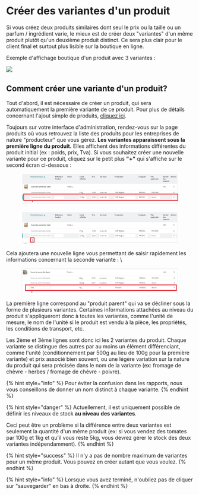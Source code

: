 # Créer des variantes d'un produit

Si vous créez deux produits similaires dont seul le prix ou la taille ou un parfum / ingrédient varie, le mieux est de créer deux "variantes" d'un même produit plutôt qu'un deuxième produit distinct. Ce sera plus clair pour le client final et surtout plus lisible sur la boutique en ligne.

Exemple d'affichage boutique d'un produit avec 3 variantes :

![](<../../.gitbook/assets/productweightunit price.jpg>)

## Comment créer une variante d'un produit?

Tout d'abord, il est nécessaire de créer un produit, qui sera automatiquement la première variante de ce produit. Pour plus de détails concernant l'ajout simple de produits, [cliquez ici](https://guide.openfoodnetwork.org/v/fr/basic-features/products-1/products).

Toujours sur votre interface d'administration, rendez-vous sur la page produits où vous retrouvez la liste des produits pour les entreprises de nature "producteur" que vous gérez. **Les variantes apparaissent sous la première ligne du produit.** Elles affichent des informations différentes du produit initial (ex : poids, prix, Tva). Si vous souhaitez créer une nouvelle variante pour ce produit, cliquez sur le petit plus **"+"** qui s'affiche sur le second écran ci-dessous :&#x20;

<figure><img src="../../.gitbook/assets/Voir une variante-cadre.jpg" alt=""><figcaption></figcaption></figure>

<figure><img src="../../.gitbook/assets/Ajouter une variante-cadre.jpg" alt=""><figcaption></figcaption></figure>

Cela ajoutera une nouvelle ligne vous permettant de saisir rapidement les informations concernant la seconde variante : \


<figure><img src="../../.gitbook/assets/Rentrer infos_nouvelle variante_cadre.jpg" alt=""><figcaption></figcaption></figure>



La première ligne correspond au "produit parent" qui va se décliner sous la forme de plusieurs variantes. Certaines informations attachées au niveau du produit s'appliqueront donc à toutes les variantes, comme l'unité de mesure, le nom de l'unité si le produit est vendu à la pièce, les propriétés, les conditions de transport, etc.

Les 2ème et 3ème lignes sont donc ici les 2 variantes du produit.  Chaque variante se distingue des autres par au moins un élément différenciant, comme l'unité (conditionnement par 500g au lieu de 100g pour la première variante) et prix associé bien souvent, ou une légère variation sur la nature du produit qui sera précisée dans le nom de la variante (ex: fromage de chèvre - herbes / fromage de chèvre - poivre).

{% hint style="info" %}
Pour éviter la confusion dans les rapports, nous vous conseillons de donner un nom distinct à chaque variante.
{% endhint %}

{% hint style="danger" %}
Actuellement, il est uniquement possible de définir les niveaux de stock **au niveau des variantes**.

Ceci peut être un problème si la différence entre deux variantes est seulement la quantité d'un même produit (ex: si vous vendez des tomates par 100g et 1kg et qu'il vous reste 5kg, vous devrez gérer le stock des deux variantes indépendamment).
{% endhint %}

{% hint style="success" %}
Il n'y a pas de nombre maximum de variantes pour un même produit. Vous pouvez en créer autant que vous voulez.
{% endhint %}

{% hint style="info" %}
Lorsque vous avez terminé, n'oubliez pas de cliquer sur "sauvegarder" en bas à droite.
{% endhint %}


